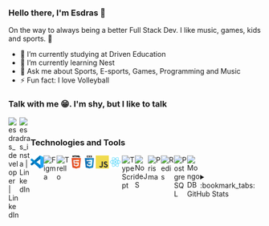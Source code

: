 ### Hello there, I'm Esdras  👋


On the way to always being a better Full Stack Dev. I like music, games, kids and sports. :slightly_smiling_face:

- 🔭 I’m currently studying at Driven Education
- 🌱 I’m currently learning Nest
- 💬 Ask me about Sports, E-sports, Games, Programming and Music
- ⚡ Fun fact: I love Volleyball

### Talk with me :grin:. I'm shy, but I like to talk
  <a href="https://www.linkedin.com/in/esdras-antero-2b5501247/"><img align="left" alt="esdras_developer | LinkedIn" width="22px" src="https://cdn.jsdelivr.net/gh/devicons/devicon/icons/linkedin/linkedin-original.svg"/></a>
  
  <a href="https://www.instagram.com/esdras_aaf/"><img align="left" alt="esdras_insta | LinkedIn" width="22px" src="https://img.icons8.com/3d-fluency/1x/instagram-new.png"/></a>

<br>

### Technologies and Tools
<img align="left" alt="Visual Studio Code" width="26px" src="https://raw.githubusercontent.com/github/explore/80688e429a7d4ef2fca1e82350fe8e3517d3494d/topics/visual-studio-code/visual-studio-code.png" />
<img align="left" alt="Figma" width="26px" src="https://cdn.jsdelivr.net/gh/devicons/devicon/icons/figma/figma-original.svg" />
<img align="left" alt="Trello" width="26px" src="https://cdn.jsdelivr.net/gh/devicons/devicon/icons/trello/trello-plain.svg" />
<img align="left" alt="HTML5" width="26px" src="https://raw.githubusercontent.com/github/explore/80688e429a7d4ef2fca1e82350fe8e3517d3494d/topics/html/html.png" />
<img align="left" alt="CSS3" width="26px" src="https://raw.githubusercontent.com/github/explore/80688e429a7d4ef2fca1e82350fe8e3517d3494d/topics/css/css.png" />
<img align="left" alt="JavaScript" width="26px" src="https://raw.githubusercontent.com/github/explore/80688e429a7d4ef2fca1e82350fe8e3517d3494d/topics/javascript/javascript.png" />
<img align="left" alt="React" width="26px" src="https://raw.githubusercontent.com/github/explore/80688e429a7d4ef2fca1e82350fe8e3517d3494d/topics/react/react.png" />
<img align="left" alt="TypeScript" width="26px" src="https://cdn.jsdelivr.net/gh/devicons/devicon/icons/typescript/typescript-original.svg" />
<img align="left" alt="NodeJS" width="26px" src="https://cdn.jsdelivr.net/gh/devicons/devicon/icons/nodejs/nodejs-original.svg" />
<img align="left" alt="Prisma" width="26px" src="https://img.icons8.com/ios/1x/prisma-orm.png">
<img align="left" alt="Redis" width="26px" src="https://cdn.jsdelivr.net/gh/devicons/devicon/icons/redis/redis-original.svg" />
<img align="left" alt="PostgreSQL" width="26px" src="https://cdn.jsdelivr.net/gh/devicons/devicon/icons/postgresql/postgresql-original-wordmark.svg" />
<img align="left" alt="MongoDB" width="26px" src="https://cdn.jsdelivr.net/gh/devicons/devicon/icons/mongodb/mongodb-original-wordmark.svg" />

<br>
<br>

<details>
  <summary> :bookmark_tabs: GitHub Stats</summary>

  <img align="left" alt="Esdras's GitHub Stats" src="https://github-readme-stats.vercel.app/api?username=esdrasaaf&show_icons=true&hide_border=true" />

</details>
